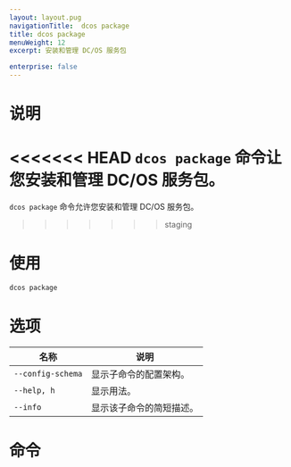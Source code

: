 ```yaml
---
layout: layout.pug
navigationTitle:  dcos package
title: dcos package
menuWeight: 12
excerpt: 安装和管理 DC/OS 服务包

enterprise: false
---
```


# 说明

<<<<<<< HEAD
`dcos package` 命令让您安装和管理 DC/OS 服务包。
=======
`dcos package` 命令允许您安装和管理 DC/OS 服务包。
>>>>>>> staging

# 使用

```bash
dcos package
```

# 选项

| 名称 | 说明 |
|---------|-------------|
| `--config-schema` | 显示子命令的配置架构。|
| `--help, h` | 显示用法。 |
| `--info` | 显示该子命令的简短描述。|

# 命令

